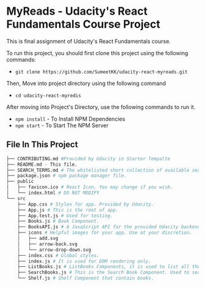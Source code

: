 # MyReads - Udacity's React Fundamentals Course Project

This is final assignment of Udacity's React Fundamentals course. 

To run this project, you should first clone this project using the following commands:

* `git clone https://github.com/SumeetKK/udacity-react-myreads.git`

Then, Move into project directory using the following command

* `cd udacity-react-myredis`

After moving into Project's Directory, use the following commands to run it.

* `npm install` - To Install NPM Dependencies
* `npm start` - To Start The NPM Server

## File In This Project
```bash
├── CONTRIBUTING.md #Provided by Udacity in Starter Tempalte
├── README.md - This file.
├── SEARCH_TERMS.md # The whitelisted short collection of available search terms.
├── package.json # npm package manager file.
├── public
│   ├── favicon.ico # React Icon, You may change if you wish.
│   └── index.html # DO NOT MODIFY
└── src
    ├── App.css # Styles for app. Provided by Udacity.
    ├── App.js # This is the root of app. 
    ├── App.test.js # Used for testing.
    ├── Books.js # Book Component.
    ├── BooksAPI.js # A JavaScript API for the provided Udacity backend. 
    ├── icons # Helpful images for your app. Use at your discretion.
    │   ├── add.svg
    │   ├── arrow-back.svg
    │   └── arrow-drop-down.svg
    ├── index.css # Global styles. 
    ├── index.js # It is used for DOM rendering only.
    ├── ListBooks.js # ListBooks Components, it is used to list all the shelfs.
    ├── SearchBooks.js # This is the Search Book Component. Used to search the books.
    └── Shelf.js # Shelf Component that contain books.
    
```

